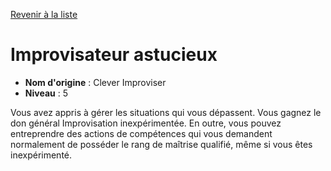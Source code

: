 [Revenir à la liste](list.md)

# Improvisateur astucieux

 * **Nom d'origine** : Clever Improviser
 * **Niveau** : 5


<p>Vous avez appris à gérer les situations qui vous dépassent. Vous gagnez le don général Improvisation inexpérimentée. En outre, vous pouvez entreprendre des actions de compétences qui vous demandent normalement de posséder le rang de maîtrise qualifié, même si vous êtes inexpérimenté.</p>